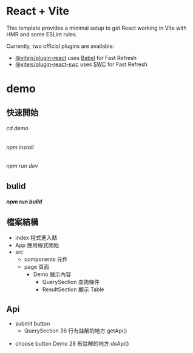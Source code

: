 # React + Vite

This template provides a minimal setup to get React working in Vite with HMR and some ESLint rules.

Currently, two official plugins are available:

- [@vitejs/plugin-react](https://github.com/vitejs/vite-plugin-react/blob/main/packages/plugin-react/README.md) uses [Babel](https://babeljs.io/) for Fast Refresh
- [@vitejs/plugin-react-swc](https://github.com/vitejs/vite-plugin-react-swc) uses [SWC](https://swc.rs/) for Fast Refresh

# demo

## 快速開始

###### cd demo

###### npm install

###### npm run dev

## bulid

##### npm run build

## 檔案結構

- index 程式進入點
- App 應用程式開始
- src
  - components 元件
  - page 頁面
    - Demo 展示內容
      - QuerySection 查詢條件
      - ResultSection 顯示 Table

## Api

- submit button
  - QuerySection 36 行有註解的地方 getApi()

* choose button
  Demo 28 有註解的地方 doApi()
